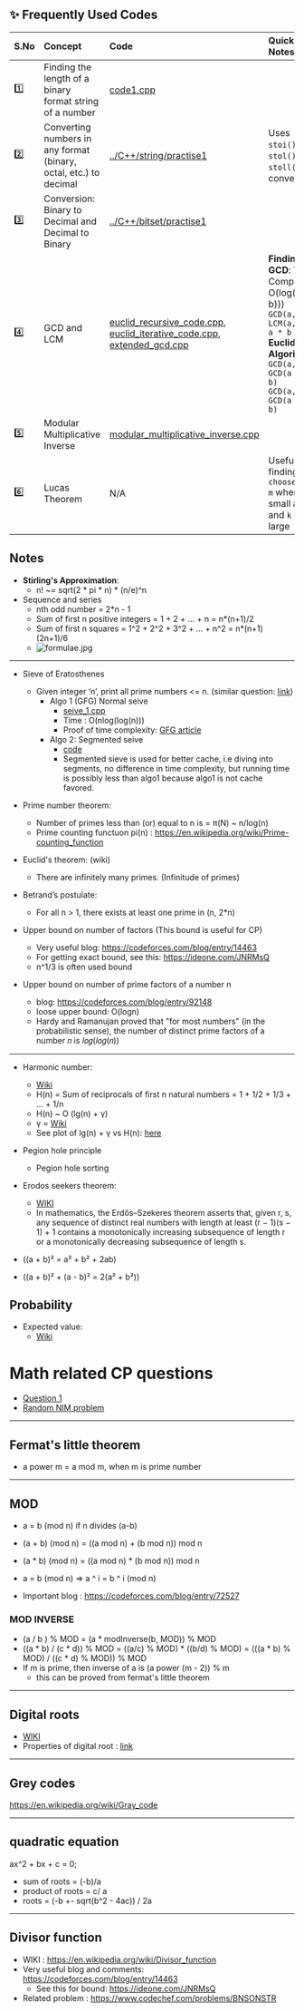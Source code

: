 ## ✨ Frequently Used Codes

| S.No | Concept | Code | Quick Notes | 
|:--|:--|:---|:---|
| 1️⃣ | Finding the length of a binary format string of a number | [code1.cpp](code1.cpp) | |
| 2️⃣ | Converting numbers in any format (binary, octal, etc.) to decimal | [../C++/string/practise1](../C++/string/practise1) | Uses `stoi()`, `stol()`, `stoll()` for conversion |
| 3️⃣ | Conversion: Binary to Decimal and Decimal to Binary | [../C++/bitset/practise1](../C++/bitset/practise1) | |
| 4️⃣ | GCD and LCM | [euclid_recursive_code.cpp](euclid_recursive_code.cpp), [euclid_iterative_code.cpp](euclid_iterative_code.cpp), [extended_gcd.cpp](extended_gcd.cpp) | **Finding GCD**: Time Complexity: O(log(min(a, b))) <br/> `GCD(a, b) * LCM(a, b) = a * b` <br/> **Euclid's Algorithm**: <br/> `GCD(a, b) = GCD(a - b, b)` <br/> `GCD(a, b) = GCD(a % b, b)` |
| 5️⃣ | Modular Multiplicative Inverse | [modular_multiplicative_inverse.cpp](modular_multiplicative_inverse.cpp) | |
| 6️⃣ | Lucas Theorem | N/A | Useful for finding `(n choose k) % m` when `m` is small and `n` and `k` are large |


## Notes
- **Stirling's Approximation**: 
    - n! ~= sqrt(2 * pi * n) * (n/e)^n
- Sequence and series
    - nth odd number = 2*n - 1
    - Sum of first n positive integers = 1 + 2 + ... + n = n*(n+1)/2
    - Sum of first n squares = 1^2 + 2^2 + 3^2 + ... + n^2 = n*(n+1)(2n+1)/6
    - ![formulae.jpg](formulae.jpg)

--------------------------------------------------------
- Sieve of Eratosthenes
  - Given integer ‘n’, print all prime numbers <= n. (similar question: [link](https://leetcode.com/problems/count-primes/description/))
    - Algo 1 (GFG) Normal seive
      - [seive_1.cpp](seive_1.cpp)
      - Time : O(nlog(log(n)))
      - Proof of time complexity: [GFG article](https://www.geeksforgeeks.org/how-is-the-time-complexity-of-sieve-of-eratosthenes-is-nloglogn/)
    - Algo 2: Segmented seive
      - [code](segmented_seive.cpp)
      - Segmented sieve is used for better cache, i.e diving into segments, no difference in time complexity, but running time is possibly less than algo1 because algo1 is not cache favored.

- Prime number theorem:
  - Number of primes less than (or) equal to n is =  π(N) ~ n/log(n)
  - Prime counting functuon pi(n) : https://en.wikipedia.org/wiki/Prime-counting_function
- Euclid's theorem: (wiki)
    - There are infinitely many primes. (Infinitude of primes)
- Betrand’s postulate:
    - For all n > 1, there exists at least one prime in (n, 2*n)

- Upper bound on number of factors (This bound is useful for CP)
  - Very useful blog: https://codeforces.com/blog/entry/14463
  - For getting exact bound, see this: https://ideone.com/JNRMsQ
  - n^1/3 is often used bound

- Upper bound on number of prime factors of a number n
  - blog: https://codeforces.com/blog/entry/92148
  - loose upper bound: O(logn)
  - Hardy and Ramanujan proved that "for most numbers" (in the probabilistic sense), the number of distinct prime factors of a number 𝑛 is 𝑙𝑜𝑔(𝑙𝑜𝑔(𝑛))
----------------------------------------------------------------

- Harmonic number:
    - [Wiki](https://en.wikipedia.org/wiki/Harmonic_number)
    - H(n) = Sum of reciprocals of first n natural numbers = 1 + 1/2 + 1/3 + … + 1/n 
    - H(n) ~ O (lg(n) + γ) 
    - γ = [Wiki](https://en.wikipedia.org/wiki/Euler%27s_constant)
    - See plot of lg(n) + γ vs H(n): [here](harmonic_number.ipynb)


- Pegion hole principle
  - Pegion hole sorting


- Erodos seekers theorem:
  - [WIKI](https://en.wikipedia.org/wiki/Erd%C5%91s%E2%80%93Szekeres_theorem)
  - In mathematics, the Erdős–Szekeres theorem asserts that, given r, s, any sequence of distinct real numbers with length at least (r − 1)(s − 1) + 1 contains a monotonically increasing subsequence of length r or a monotonically decreasing subsequence of length s. 


- \((a + b)² = a² + b² + 2ab\)
- \((a + b)² + (a - b)² = 2(a² + b²)\)


## Probability
- Expected value:
  - [Wiki](https://en.wikipedia.org/wiki/Expected_value)

# Math related CP questions
- [Question 1](https://www.codechef.com/problems/LUCMAT)
- [Random NIM problem](https://www.codechef.com/problems/RANDOM_NIM)

------------------------------------------------------------------------------------------------------------------------
## Fermat's little theorem

- a power m = a mod m, when m is prime number

------------------------------------------------------------------------------------------------------------------------
## MOD

- a = b (mod n) if n divides (a-b)
- (a + b) (mod n) = ((a mod n) + (b mod n)) mod n
- (a * b) (mod n) = ((a mod n) * (b mod n)) mod n
- a = b (mod n) => a ^ i = b ^ i (mod n)

- Important blog : https://codeforces.com/blog/entry/72527

### MOD INVERSE

- (a / b ) % MOD = (a * modInverse(b, MOD)) % MOD
- ((a * b) / (c * d)) % MOD = ((a/c) % MOD) * ((b/d) % MOD) = (((a * b) % MOD) / ((c * d) % MOD)) % MOD
- If m is prime, then inverse of a is (a power (m - 2)) % m
  - this can be proved from fermat's little theorem

------------------------------------------------------------------------------------------------------------------------

## Digital roots
- [WIKI](https://en.m.wikipedia.org/wiki/Digital_root)
- Properties of digital root : [link](https://en.m.wikipedia.org/wiki/Digital_root#Properties)

------------------------------------------------------------------------------------------------------------------------

## Grey codes
https://en.wikipedia.org/wiki/Gray_code


--------

## quadratic equation
ax^2 + bx + c = 0;
- sum of roots = (-b)/a
- product of roots = c/ a
- roots = (-b +- sqrt(b^2 - 4ac)) / 2a

-----------

## Divisor function

- WIKI : https://en.wikipedia.org/wiki/Divisor_function
- Very useful blog and comments: https://codeforces.com/blog/entry/14463
  - See this for bound: https://ideone.com/JNRMsQ
- Related problem : https://www.codechef.com/problems/BNSONSTR


